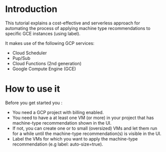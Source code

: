 # Introduction
This tutorial explains a cost-effective and serverless approach for automating the process of applying machine type recommendations 
to specific GCE instances (using label).

It makes use of the following GCP services:
- Cloud Scheduler
- Pup/Sub
- Cloud Functions (2nd generation)
- Google Compute Engine (GCE)

# How to use it

Before you get started you : 
- You need a GCP project with billing enabled.
- You need to have a at least one VM (or more) in your project that has machine-type recommendation shown in the UI. 
- If not, you can create one or to small (oversized) VMs and let them run for a while until the machine-type recommendation(s) is visible in the UI.
- Label the VMs for which you want to apply the machine-type recommendation (e.g label: auto-size=true).


  
